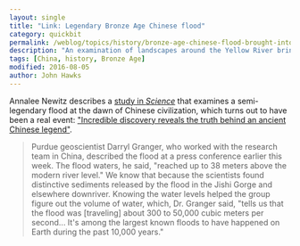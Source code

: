 ```yaml
---
layout: single
title: "Link: Legendary Bronze Age Chinese flood"
category: quickbit
permalink: /weblog/topics/history/bronze-age-chinese-flood-brought-into-archaeology-2016.html
description: "An examination of landscapes around the Yellow River brings an ancient event to light."
tags: [China, history, Bronze Age]
modified: 2016-08-05
author: John Hawks
---
```



Annalee Newitz describes a <a href="http://dx.doi.org/10.1126/science.aaf0842">study in <em>Science</em></a> that examines a semi-legendary flood at the dawn of Chinese civilization, which turns out to have been a real event: <a href="http://arstechnica.com/science/2016/08/incredible-discovery-reveals-the-truth-behind-an-ancient-chinese-legend/">"Incredible discovery reveals the truth behind an ancient Chinese legend"</a>. 

<blockquote>Purdue geoscientist Darryl Granger, who worked with the research team in China, described the flood at a press conference earlier this week. The flood waters, he said, "reached up to 38 meters above the modern river level." We know that because the scientists found distinctive sediments released by the flood in the Jishi Gorge and elsewhere downriver. Knowing the water levels helped the group figure out the volume of water, which, Dr. Granger said, "tells us that the flood was [traveling] about 300 to 50,000 cubic meters per second... It's among the largest known floods to have happened on Earth during the past 10,000 years."</blockquote>

